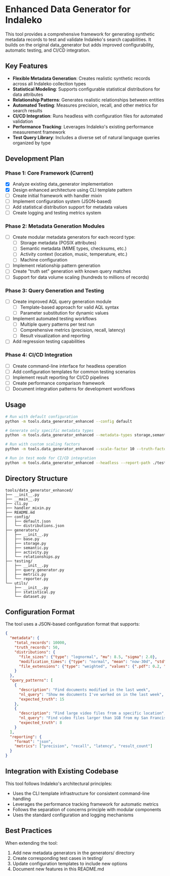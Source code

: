 # Enhanced Data Generator for Indaleko

This tool provides a comprehensive framework for generating synthetic metadata records to test and validate Indaleko's search capabilities. It builds on the original data_generator but adds improved configurability, automatic testing, and CI/CD integration.

## Key Features

- **Flexible Metadata Generation**: Creates realistic synthetic records across all Indaleko collection types
- **Statistical Modeling**: Supports configurable statistical distributions for data attributes
- **Relationship Patterns**: Generates realistic relationships between entities
- **Automated Testing**: Measures precision, recall, and other metrics for search results
- **CI/CD Integration**: Runs headless with configuration files for automated validation
- **Performance Tracking**: Leverages Indaleko's existing performance measurement framework
- **Test Query Library**: Includes a diverse set of natural language queries organized by type

## Development Plan

### Phase 1: Core Framework (Current)

- [x] Analyze existing data_generator implementation
- [x] Design enhanced architecture using CLI template pattern
- [ ] Create initial framework with handler mixin
- [ ] Implement configuration system (JSON-based)
- [ ] Add statistical distribution support for metadata values
- [ ] Create logging and testing metrics system

### Phase 2: Metadata Generation Modules

- [ ] Create modular metadata generators for each record type:
  - [ ] Storage metadata (POSIX attributes)
  - [ ] Semantic metadata (MIME types, checksums, etc.)
  - [ ] Activity context (location, music, temperature, etc.)
  - [ ] Machine configuration
- [ ] Implement relationship pattern generation
- [ ] Create "truth set" generation with known query matches
- [ ] Support for data volume scaling (hundreds to millions of records)

### Phase 3: Query Generation and Testing

- [ ] Create improved AQL query generation module
  - [ ] Template-based approach for valid AQL syntax
  - [ ] Parameter substitution for dynamic values
- [ ] Implement automated testing workflows
  - [ ] Multiple query patterns per test run
  - [ ] Comprehensive metrics (precision, recall, latency)
  - [ ] Result visualization and reporting
- [ ] Add regression testing capabilities

### Phase 4: CI/CD Integration

- [ ] Create command-line interface for headless operation
- [ ] Add configuration templates for common testing scenarios
- [ ] Implement result reporting for CI/CD pipelines
- [ ] Create performance comparison framework
- [ ] Document integration patterns for development workflows

## Usage

```bash
# Run with default configuration
python -m tools.data_generator_enhanced --config default

# Generate only specific metadata types
python -m tools.data_generator_enhanced --metadata-types storage,semantic

# Run with custom scaling factors
python -m tools.data_generator_enhanced --scale-factor 10 --truth-factor 0.1

# Run in test mode for CI/CD integration
python -m tools.data_generator_enhanced --headless --report-path ./test_results
```

## Directory Structure

```
tools/data_generator_enhanced/
├── __init__.py
├── __main__.py
├── cli.py
├── handler_mixin.py
├── README.md
├── config/
│   ├── default.json
│   └── distributions.json
├── generators/
│   ├── __init__.py
│   ├── base.py
│   ├── storage.py
│   ├── semantic.py
│   ├── activity.py
│   └── relationships.py
├── testing/
│   ├── __init__.py
│   ├── query_generator.py
│   ├── metrics.py
│   └── reporter.py
└── utils/
    ├── __init__.py
    ├── statistical.py
    └── dataset.py
```

## Configuration Format

The tool uses a JSON-based configuration format that supports:

```json
{
  "metadata": {
    "total_records": 10000,
    "truth_records": 50,
    "distributions": {
      "file_sizes": {"type": "lognormal", "mu": 8.5, "sigma": 2.0},
      "modification_times": {"type": "normal", "mean": "now-30d", "std": "15d"},
      "file_extensions": {"type": "weighted", "values": {".pdf": 0.2, ".docx": 0.3, ".txt": 0.5}}
    }
  },
  "query_patterns": [
    {
      "description": "Find documents modified in the last week",
      "nl_query": "Show me documents I've worked on in the last week",
      "expected_truth": 15
    },
    {
      "description": "Find large video files from a specific location",
      "nl_query": "Find video files larger than 1GB from my San Francisco trip",
      "expected_truth": 8
    }
  ],
  "reporting": {
    "format": "json",
    "metrics": ["precision", "recall", "latency", "result_count"]
  }
}
```

## Integration with Existing Codebase

This tool follows Indaleko's architectural principles:
- Uses the CLI template infrastructure for consistent command-line handling
- Leverages the performance tracking framework for automatic metrics
- Follows the separation of concerns principle with modular components
- Uses the standard configuration and logging mechanisms

## Best Practices

When extending the tool:
1. Add new metadata generators in the generators/ directory
2. Create corresponding test cases in testing/
3. Update configuration templates to include new options
4. Document new features in this README.md